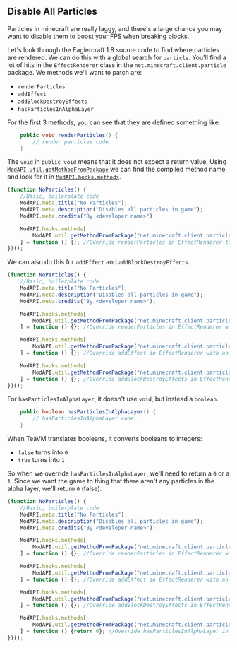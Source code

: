 ## Disable All Particles
Particles in minecraft are really laggy, and there's a large chance you may want to disable them to boost your FPS when breaking blocks.

Let's look through the Eaglercraft 1.8 source code to find where particles are rendered. We can do this with a global search for `particle`. You'll find a lot of hits in the `EffectRenderer` class in the `net.minecraft.client.particle` package. We methods we'll want to patch are:
- `renderParticles`
- `addEffect`
- `addBlockDestroyEffects`
- `hasParticlesInAlphaLayer`

For the first 3 methods, you can see that they are defined something like:
```java
    public void renderParticles() {
        // render particles code.
    }
```
The `void` in `public void` means that it does not expect a return value.
Using [`ModAPI.util.getMethodFromPackage`](../apidoc/utils.md) we can find the compiled method name, and look for it in [`ModAPI.hooks.methods`](../apidoc/hooks.md#property-modapihooksmethods).

```javascript
(function NoParticles() {
    //Basic, boilerplate code
    ModAPI.meta.title("No Particles");
    ModAPI.meta.description("Disables all particles in game");
    ModAPI.meta.credits("By <developer name>");

    ModAPI.hooks.methods[
        ModAPI.util.getMethodFromPackage("net.minecraft.client.particle.EffectRenderer", "renderParticles")
    ] = function () {}; //Override renderParticles in EffectRenderer to an empty function that does nothing.
})();
```

We can also do this for `addEffect` and `addBlockDestroyEffects`.

```javascript
(function NoParticles() {
    //Basic, boilerplate code
    ModAPI.meta.title("No Particles");
    ModAPI.meta.description("Disables all particles in game");
    ModAPI.meta.credits("By <developer name>");

    ModAPI.hooks.methods[
        ModAPI.util.getMethodFromPackage("net.minecraft.client.particle.EffectRenderer", "renderParticles")
    ] = function () {}; //Override renderParticles in EffectRenderer with an empty function that does nothing.

    ModAPI.hooks.methods[
        ModAPI.util.getMethodFromPackage("net.minecraft.client.particle.EffectRenderer", "addEffect")
    ] = function () {}; //Override addEffect in EffectRenderer with an empty function that does nothing.

    ModAPI.hooks.methods[
        ModAPI.util.getMethodFromPackage("net.minecraft.client.particle.EffectRenderer", "addBlockDestroyEffects")
    ] = function () {}; //Override addBlockDestroyEffects in EffectRenderer with an empty function that does nothing.
})();
```

For `hasParticlesInAlphaLayer`, it doesn't use `void`, but instead a `boolean`.
```java
    public boolean hasParticlesInAlphaLayer() {
        // hasParticlesInAlphaLayer code.
    }
```
When TeaVM translates booleans, it converts booleans to integers:
- `false` turns into `0`
- `true` turns into `1`

So when we override `hasParticlesInAlphaLayer`, we'll need to return a `0` or a `1`. Since we want the game to thing that there aren't any particles in the alpha layer, we'll return `0` (false).

```javascript
(function NoParticles() {
    //Basic, boilerplate code
    ModAPI.meta.title("No Particles");
    ModAPI.meta.description("Disables all particles in game");
    ModAPI.meta.credits("By <developer name>");

    ModAPI.hooks.methods[
        ModAPI.util.getMethodFromPackage("net.minecraft.client.particle.EffectRenderer", "renderParticles")
    ] = function () {}; //Override renderParticles in EffectRenderer with an empty function that does nothing.

    ModAPI.hooks.methods[
        ModAPI.util.getMethodFromPackage("net.minecraft.client.particle.EffectRenderer", "addEffect")
    ] = function () {}; //Override addEffect in EffectRenderer with an empty function that does nothing.

    ModAPI.hooks.methods[
        ModAPI.util.getMethodFromPackage("net.minecraft.client.particle.EffectRenderer", "addBlockDestroyEffects")
    ] = function () {}; //Override addBlockDestroyEffects in EffectRenderer with an empty function that does nothing.

    ModAPI.hooks.methods[
        ModAPI.util.getMethodFromPackage("net.minecraft.client.particle.EffectRenderer", "hasParticlesInAlphaLayer")
    ] = function () {return 0}; //Override hasParticlesInAlphaLayer in EffectRenderer with a function that returns 0.
})();
```